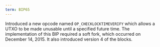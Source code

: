 ```yaml
---
term: BIP65
---
```


Introduced a new opcode named `OP_CHECKLOCKTIMEVERIFY` which allows a UTXO to be made unusable until a specified future time. The implementation of this BIP required a soft fork, which occurred on December 14, 2015. It also introduced version 4 of the blocks.

